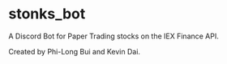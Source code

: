 # stonks_bot
A Discord Bot for Paper Trading stocks on the IEX Finance API.

Created by Phi-Long Bui and Kevin Dai.
